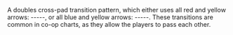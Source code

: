 A doubles cross-pad transition pattern, which either uses all red and yellow arrows: <span class="icon-up-left"></span>-<span class="icon-center"></span>-<span class="icon-up-right"></span>-<span class="icon-up-left"></span>-<span class="icon-center"></span>-<span class="icon-up-right"></span>, or all blue and yellow arrows: <span class="icon-down-left"></span>-<span class="icon-center"></span>-<span class="icon-down-right"></span>-<span class="icon-down-left"></span>-<span class="icon-center"></span>-<span class="icon-down-right"></span>. These transitions are common in co-op charts, as they allow the players to pass each other.